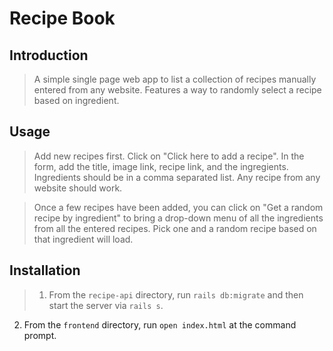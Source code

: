 # Recipe Book

## Introduction

> A simple single page web app to list a collection of recipes manually entered from any website. Features a way to randomly select a recipe based on ingredient.

## Usage

> Add new recipes first. Click on "Click here to add a recipe". In the form, add the title, image link, recipe link, and the ingregients. Ingredients should be in a comma separated list. Any recipe from any website should work.

> Once a few recipes have been added, you can click on "Get a random recipe by ingredient" to bring a drop-down menu of all the ingredients from all the entered recipes. Pick one and a random recipe based on that ingredient will load.

## Installation

> 1. From the ```recipe-api``` directory, run ```rails db:migrate``` and then start the server via ```rails s```.
2. From the ```frontend``` directory, run ```open index.html``` at the command prompt.
